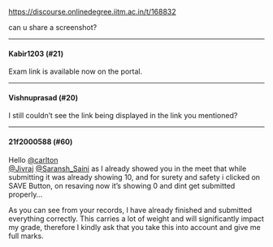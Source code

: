 https://discourse.onlinedegree.iitm.ac.in/t/168832

can u share a screenshot?</p><hr>

<h4>Kabir1203 (#21)</h4>
<p>Exam link is available now on the portal.</p><hr>

<h4>Vishnuprasad (#20)</h4>
<p>I still couldn’t see the link being displayed in the link you mentioned?</p><hr>

<h4>21f2000588 (#60)</h4>
<p>Hello  <a class="mention" href="/u/carlton">@carlton</a><br/>
<a class="mention" href="/u/jivraj">@Jivraj</a> <a class="mention" href="/u/saransh_saini">@Saransh_Saini</a> as I already showed you in the meet that while submitting it was already showing 10, and for surety and safety i clicked on SAVE Button, on resaving now it’s showing 0 and dint get submitted properly…</p>
<p>As you can see from your records, I have already finished and submitted everything correctly. This carries a lot of weight and will significantly impact my grade, therefore I kindly ask that you take this into account and give me full marks.